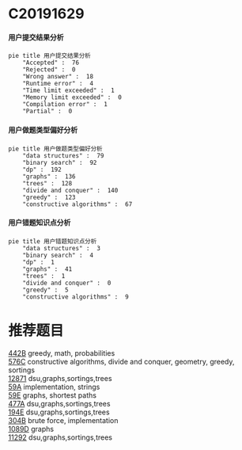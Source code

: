 # C20191629

<!-- tabs:start -->



#### **用户提交结果分析**

```mermaid
pie title 用户提交结果分析
    "Accepted" :  76
    "Rejected" :  0
    "Wrong answer" :  18
    "Runtime error" :  4
    "Time limit exceeded" :  1
    "Memory limit exceeded" :  0
    "Compilation error" :  1
    "Partial" :  0
```

#### **用户做题类型偏好分析**

```mermaid
pie title 用户做题类型偏好分析
    "data structures" :  79
    "binary search" :  92
    "dp" :  192
    "graphs" :  136
    "trees" :  128
    "divide and conquer" :  140
    "greedy" :  123
    "constructive algorithms" :  67
```
#### **用户错题知识点分析**

```mermaid
pie title 用户错题知识点分析
    "data structures" :  3
    "binary search" :  4
    "dp" :  1
    "graphs" :  41
    "trees" :  1
    "divide and conquer" :  0
    "greedy" :  5
    "constructive algorithms" :  9
```



<!-- tabs:end -->
# 推荐题目
[442B](https://codeforces.com/contest/442/problem/B)		greedy,
                        math,
                        probabilities		  
[576C](https://codeforces.com/contest/576/problem/C)		constructive algorithms,
                        divide and conquer,
                        geometry,
                        greedy,
                        sortings		  
[12871](https://codeforces.com/contest/1287/problem/1)		dsu,graphs,sortings,trees		  
[59A](https://codeforces.com/contest/59/problem/A)		implementation,
                        strings		  
[59E](https://codeforces.com/contest/59/problem/E)		graphs,
                        shortest paths		  
[477A](https://codeforces.com/contest/477/problem/A)		dsu,graphs,sortings,trees		  
[194E](https://codeforces.com/contest/194/problem/E)		dsu,graphs,sortings,trees		  
[304B](https://codeforces.com/contest/304/problem/B)		brute force,
                        implementation		  
[1089D](https://codeforces.com/contest/1089/problem/D)		graphs		  
[11292](https://codeforces.com/contest/1129/problem/2)		dsu,graphs,sortings,trees		  
